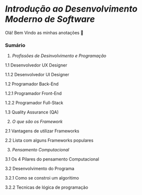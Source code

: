 # _Introdução ao Desenvolvimento Moderno de Software_

Olá! Bem Vindo as minhas anotações :crossed_fingers:

### Sumário

1. *Profissões de Desinvolvimento e Programação*
  
  1.1 Desenvolvedor UX Designer
  
  1.1.2 Desenvolvedor UI Designer
  
  1.2 Programador Back-End
  
  1.2.1 Programador Front-End
  
  1.2.2 Programador Full-Stack
  
  1.3 Quality Assurance (QA)
  
2. _O que são os Framework_
  
  2.1 Vantagens de utilizar Frameworks
  
  2.2 Lista com alguns Frameworks populares
  
3. _Pensamento Computacional_
  
  3.1 Os 4 Pilares do pensamento Computacional
  
  3.2 Desenvolvimento do Programa
  
  3.2.1 Como se constroi um algoritimo
  
  3.2.2 Tecnicas de lógica de programação
